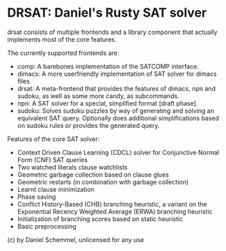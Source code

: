 # DRSAT: **D**aniel's **R**usty **SAT** solver

drsat consists of multiple frontends and a library component that actually implements most of the core features.

The currently supported frontends are:
- comp: A barebones implementation of the SATCOMP interface.
- dimacs: A more userfriendly implementation of SAT solver for dimacs files.
- drsat: A meta-frontend that provides the features of dimacs, npn and sudoku, as well as some more candy, as subcommands.
- npn: A SAT solver for a special, simplified format [draft phase].
- sudoku: Solves sudoku puzzles by way of generating and solving an equivalent SAT query. Optionally does additional simplifications based on sudoku rules or provides the generated query.

Features of the core SAT solver:
- Context Driven Clause Learning (CDCL) solver for Conjunctive Normal Form (CNF) SAT queries
- Two watched literals clause watchlists
- Geometric garbage collection based on clause glues
- Geometric restarts (in combination with garbage collection)
- Learnt clause minimization
- Phase saving
- Conflict History-Based (CHB) branching heuristic, a variant on the Exponential Recency Weighted Average (ERWA) branching heuristic
- Initialization of branching scores based on static heuristic
- Basic preprocessing

(c) by Daniel Schemmel, unlicensed for any use